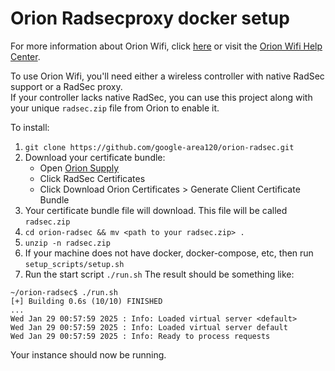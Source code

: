 # Orion Radsecproxy docker setup

For more information about Orion Wifi, click [here](https://orion.google) or visit the [Orion Wifi Help Center](https://support.google.com/orion-wifi).

To use Orion Wifi, you'll need either a wireless controller with native RadSec support or a RadSec proxy.  
If your controller lacks native RadSec, you can use this project along with your unique `radsec.zip` file from Orion to enable it.

To install:

1. `git clone https://github.com/google-area120/orion-radsec.git`
1. Download your certificate bundle:
   * Open [Orion Supply](https://orion.google/supply/Home)
   * Click RadSec Certificates
   * Click Download Orion Certificates > Generate Client Certificate Bundle
1. Your certificate bundle file will download.  This file will be called `radsec.zip`
1. `cd orion-radsec && mv <path to your radsec.zip> .`
1. `unzip -n radsec.zip`
1. If your machine does not have docker, docker-compose, etc, then run
   `setup_scripts/setup.sh`
1. Run the start script `./run.sh`
The result should be something like:

```
~/orion-radsec$ ./run.sh 
[+] Building 0.6s (10/10) FINISHED
...                            
Wed Jan 29 00:57:59 2025 : Info: Loaded virtual server <default>
Wed Jan 29 00:57:59 2025 : Info: Loaded virtual server default
Wed Jan 29 00:57:59 2025 : Info: Ready to process requests
```

Your instance should now be running.
